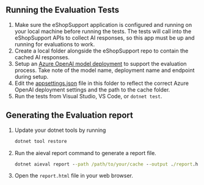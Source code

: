 ## Running the Evaluation Tests

1. Make sure the eShopSupport application is configured and running on your local machine before running the tests. The tests will call into the eShopSupport APIs to collect AI responses, so this app must be up and running for evaluations to work.
1. Create a local folder alongside the eShopSupport repo to contain the cached AI responses.
1. Setup an [Azure OpenAI model deployment](https://azure.microsoft.com/en-us/products/ai-services/openai-service) to support the evaluation process. Take note of the model name, deployment name and endpoint during setup.
1. Edit the [appsettings.json](./appsettings.json) file in this folder to reflect the correct Azure OpenAI deployment settings and the path to the cache folder.
1. Run the tests from Visual Studio, VS Code, or `dotnet test`.

## Generating the Evaluation report

1. Update your dotnet tools by running
    ```cmd
    dotnet tool restore
    ```
1. Run the aieval report command to generate a report file.
    ```cmd
    dotnet aieval report --path /path/to/your/cache --output ./report.html
    ```
1. Open the `report.html` file in your web browser.
